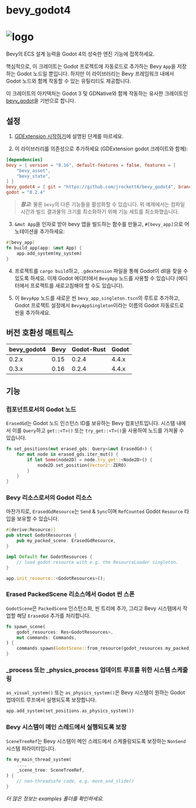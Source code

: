 # bevy_godot4
# ![logo](logo_long.png)

<!-- > **NOTICE**: This crate is currrently unmaintained, and due to changes in gdext's api it is pinned to an old version of gdext and only works with Godot 4.0 -->

Bevy의 ECS 설계 능력을 Godot 4의 성숙한 엔진 기능에 접목하세요.

핵심적으로, 이 크레이트는 Godot 프로젝트에 자동로드로 추가하는 Bevy `App`을 저장하는 Godot 노드일 뿐입니다. 하지만 이 라이브러리는 Bevy 프레임워크 내에서 Godot 노드와 함께 작동할 수 있는 유틸리티도 제공합니다.

이 크레이트의 아키텍처는 Godot 3 및 GDNative와 함께 작동하는 유사한 크레이트인 [bevy_godot](https://github.com/rand0m-cloud/bevy_godot)을 기반으로 합니다.

## 설정

1. [GDExtension 시작하기](https://godot-rust.github.io/book/intro/index.html)에 설명된 단계를 따르세요.

2. 이 라이브러리를 의존성으로 추가하세요 (GDExtension godot 크레이트와 함께):
```toml
[dependencies]
bevy = { version = "0.16", default-features = false, features = [
    "bevy_asset",
    "bevy_state",
] }
bevy_godot4 = { git = "https://github.com/jrockett6/bevy_godot4", branch = "main" }
godot = "0.2.4"
```

> **_참고:_** 물론 `bevy`의 다른 기능들을 활성화할 수 있습니다. 위 예제에서는 컴파일 시간과 빌드 결과물의 크기를 최소화하기 위해 기능 세트를 최소화했습니다.

3. `&mut App`을 인자로 받아 bevy 앱을 빌드하는 함수를 만들고, `#[bevy_app]`으로 어노테이션을 추가하세요:
```rust
#[bevy_app]
fn build_app(app: &mut App) {
    app.add_system(my_system)
}
```

4. 프로젝트를 `cargo build`하고, `.gdextension` 파일을 통해 Godot이 dll을 찾을 수 있도록 하세요. 이제 Godot 에디터에서 `BevyApp` 노드를 사용할 수 있습니다 (에디터에서 프로젝트를 새로고침해야 할 수도 있습니다).

5. 이 `BevyApp` 노드를 새로운 씬 `bevy_app_singleton.tscn`의 루트로 추가하고, Godot 프로젝트 설정에서 `BevyAppSingleton`이라는 이름의 Godot 자동로드로 씬을 추가하세요.

## 버전 호환성 매트릭스

| bevy_godot4 | Bevy | Godot-Rust | Godot |
|-------------|------|------------|-------|
| 0.2.x       | 0.15 | 0.2.4      | 4.4.x |
| 0.3.x       | 0.16 | 0.2.4      | 4.4.x |


## 기능

### 컴포넌트로서의 Godot 노드
`ErasedGd`는 Godot 노드 인스턴스 ID를 보유하는 Bevy 컴포넌트입니다. 시스템 내에서 이를 `Query`하고 `get::<T>()` 또는 `try_get::<T>()`을 사용하여 노드를 가져올 수 있습니다.
```rust
fn set_positions(mut erased_gds: Query<&mut ErasedGd>) {
    for mut node in erased_gds.iter_mut() {
        if let Some(node2D) = node.try_get::<Node2D>() {
            node2D.set_position(Vector2::ZERO)
        }
    }
}
```

### Bevy 리소스로서의 Godot 리소스
마찬가지로, `ErasedGdResource`는 `Send` & `Sync`이며 `RefCounted` Godot `Resource` 타입을 보유할 수 있습니다.
```rust
#[derive(Resource)]
pub struct GodotResources {
    pub my_packed_scene: ErasedGdResource,
}

impl Default for GodotResources {
    // load godot resource with e.g. the ResourceLoader singleton.
}

app.init_resource::<GodotResources>();
```

### Erased PackedScene 리소스에서 Godot 씬 스폰
`GodotScene`은 `PackedScene` 인스턴스화, 씬 트리에 추가, 그리고 Bevy 시스템에서 작업할 해당 `ErasedGd` 추가를 처리합니다.
```rust
fn spawn_scene(
    godot_resources: Res<GodotResources>,
    mut commands: Commands,
) {
    commands.spawn(GodotScene::from_resource(godot_resources.my_packed_scene.clone()));
}
```

### _process 또는 _physics_process 업데이트 루프를 위한 시스템 스케줄링
`as_visual_system()` 또는 `as_physics_system()`은 Bevy 시스템이 원하는 Godot 업데이트 루프에서 실행되도록 보장합니다.
``` rust
app.add_system(set_positions.as_physics_system())
```

### Bevy 시스템이 메인 스레드에서 실행되도록 보장
`SceneTreeRef`는 Bevy 시스템이 메인 스레드에서 스케줄링되도록 보장하는 `NonSend` 시스템 파라미터입니다.
```rust
fn my_main_thread_system(
    ...,
    _scene_tree: SceneTreeRef,
) {
    // non-threadsafe code, e.g. move_and_slide()
}
```

*더 많은 정보는 examples 폴더를 확인하세요.*
